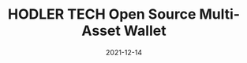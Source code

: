 ---
title: "HODLER TECH Open Source Multi-Asset Wallet"  
appId: hodlertech
authors:
- danny
released: 2018-12-30
discontinued: 
updated: 2019-10-29
version: 0.4.6
website: https://hodler.tech/
features:
company: 
companywebsite: 
country: 
repository: https://github.com/HODLERTECH/HODLER-Open-Source-Multi-Asset-Wallet
issue: 
icon: hodlertech.png
bugbounty: 
verdict: wip
date: 2021-12-14
reviewArchive:


providerTwitter: 
providerLinkedIn: 
providerFacebook: 
providerReddit: 
---